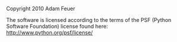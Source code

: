 Copyright 2010 Adam Feuer

The software is licensed according to the terms of the PSF (Python Software Foundation) license found here: http://www.python.org/psf/license/